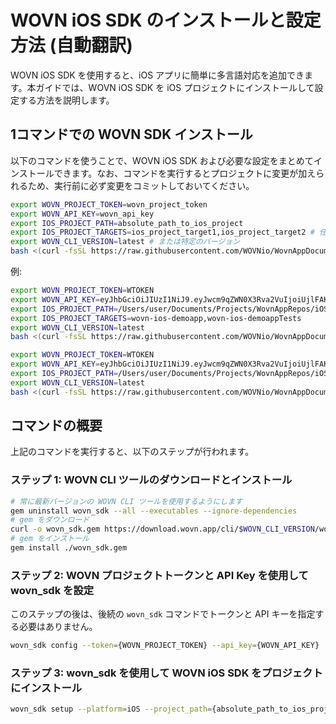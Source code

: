 # WOVN iOS SDK のインストールと設定方法 (自動翻訳)

WOVN iOS SDK を使用すると、iOS アプリに簡単に多言語対応を追加できます。本ガイドでは、WOVN iOS SDK を iOS プロジェクトにインストールして設定する方法を説明します。

## 1コマンドでの WOVN SDK インストール

以下のコマンドを使うことで、WOVN iOS SDK および必要な設定をまとめてインストールできます。なお、コマンドを実行するとプロジェクトに変更が加えられるため、実行前に必ず変更をコミットしておいてください。

```bash
export WOVN_PROJECT_TOKEN=wovn_project_token
export WOVN_API_KEY=wovn_api_key
export IOS_PROJECT_PATH=absolute_path_to_ios_project
export IOS_PROJECT_TARGETS=ios_project_target1,ios_project_target2 # 任意指定。デフォルトはプロジェクト名と同じです。
export WOVN_CLI_VERSION=latest # または特定のバージョン
bash <(curl -fsSL https://raw.githubusercontent.com/WOVNio/WovnAppDocumentation/main/docs/English/iOS/scripts/ios_install_script.sh)
```

例:

```bash
export WOVN_PROJECT_TOKEN=WTOKEN
export WOVN_API_KEY=eyJhbGciOiJIUzI1NiJ9.eyJwcm9qZWN0X3Rva2VuIjoiUjlFAKEvIiwidG9rZW5fdXVpZCI6IFAKETY3NTA1LWNjOWEtNDJiMS05N2YzLFAKEDA5YWIyYzJlZiJ9.BmeOFN78Qj-FAKETS16BVOFAKEwbqZgHZvYVxDjYriE
export IOS_PROJECT_PATH=/Users/user/Documents/Projects/WovnAppRepos/iOS/examples/wovn-ios-demoapp/wovn-ios-demoapp.xcodeproj
export IOS_PROJECT_TARGETS=wovn-ios-demoapp,wovn-ios-demoappTests
export WOVN_CLI_VERSION=latest
bash <(curl -fsSL https://raw.githubusercontent.com/WOVNio/WovnAppDocumentation/main/docs/English/iOS/scripts/ios_install_script.sh)
```

```bash
export WOVN_PROJECT_TOKEN=WTOKEN
export WOVN_API_KEY=eyJhbGciOiJIUzI1NiJ9.eyJwcm9qZWN0X3Rva2VuIjoiUjlFAKEvIiwidG9rZW5fdXVpZCI6IFAKETY3NTA1LWNjOWEtNDJiMS05N2YzLFAKEDA5YWIyYzJlZiJ9.BmeOFN78Qj-FAKETS16BVOFAKEwbqZgHZvYVxDjYriE
export IOS_PROJECT_PATH=/Users/user/Documents/Projects/WovnAppRepos/iOS/examples/wovn-ios-demoapp/wovn-ios-demoapp.xcodeproj
export WOVN_CLI_VERSION=latest
bash <(curl -fsSL https://raw.githubusercontent.com/WOVNio/WovnAppDocumentation/main/docs/English/iOS/scripts/ios_install_script.sh)
```

## コマンドの概要

上記のコマンドを実行すると、以下のステップが行われます。

### ステップ 1: WOVN CLI ツールのダウンロードとインストール

```bash
# 常に最新バージョンの WOVN CLI ツールを使用するようにします
gem uninstall wovn_sdk --all --executables --ignore-dependencies
# gem をダウンロード
curl -o wovn_sdk.gem https://download.wovn.app/cli/$WOVN_CLI_VERSION/wovn_sdk.gem
# gem をインストール
gem install ./wovn_sdk.gem
```

### ステップ 2: WOVN プロジェクトトークンと API Key を使用して **wovn_sdk** を設定

このステップの後は、後続の `wovn_sdk` コマンドでトークンと API キーを指定する必要はありません。

```bash
wovn_sdk config --token={WOVN_PROJECT_TOKEN} --api_key={WOVN_API_KEY}
```

### ステップ 3: **wovn_sdk** を使用して WOVN iOS SDK をプロジェクトにインストール

```bash
wovn_sdk setup --platform=iOS --project_path={absolute_path_to_ios_project} --sdk_version=latest --with_kickstart --with_string_resources -y
```
